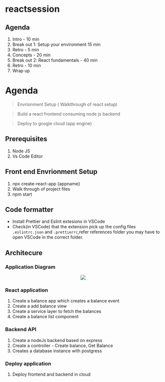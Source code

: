# reactsession
## Agenda

1. Intro - 10 min
2. Break out 1: Setup your environment 15 min
3. Retro - 5 min
4. Concepts  - 20 min
5. Break out 2: React fundamentals - 40 min
6. Retro - 10 min
7. Wrap up


# Agenda
> Envrionment Setup ( Walkthrough of react setup)

> Build a react frontend consuming node js backend

> Deploy to google cloud (app engine)

## Prerequisites

1) Node JS
2) Vs Code Editor

## Front end Envrionment Setup
1) npx create-react-app {appname}
2) Walk through of project files
3) npm start

## Code formatter
* Install Prettier and Eslint extesions in VSCode
* Check(in VSCode) that the extension pick up the config files `.eslintrc.json` and `.prettierrc`,refer references folder you may have to open VSCode in the correct folder.


## Architecure

### Application Diagram

<p align="center">
<img src="architecture.png"/>
</p>

### React application

1) Create a balance app which creates a balance event
2) Create a add balance view
3) Create a service layer to fetch the balances
4) Create a balance list component

### Backend API
1) Create a nodeJs backend based on express
2) Create a controller - Create balance, Get Balance
3) Creates a database instance with postgress


### Deploy application

1) Deploy frontend and backend in cloud
